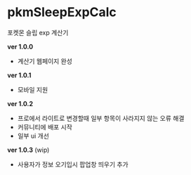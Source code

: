 # pkmSleepExpCalc
포켓몬 슬립 exp 계산기



**ver 1.0.0**
- 계산기 웹페이지 완성


**ver 1.0.1**
- 모바일 지원


**ver 1.0.2**
- 프로에서 라이트로 변경할때 일부 항목이 사라지지 않는 오류 해결
- 커뮤니티에 배포 시작
- 일부 ui 개선


**ver 1.0.3** (wip)
- 사용자가 정보 오기입시 팝업창 띄우기 추가
